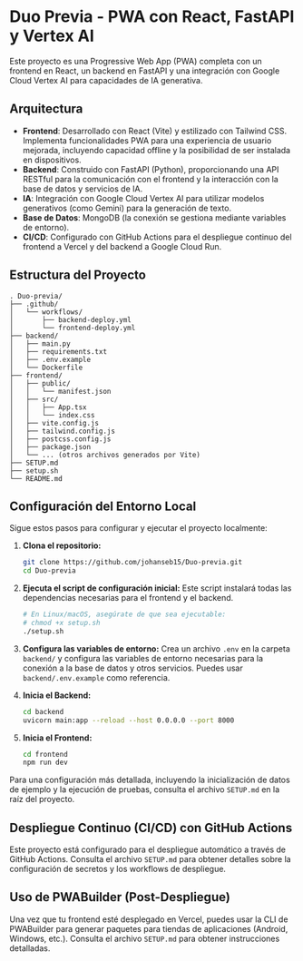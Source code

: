 # Duo Previa - PWA con React, FastAPI y Vertex AI

Este proyecto es una Progressive Web App (PWA) completa con un frontend en React, un backend en FastAPI y una integración con Google Cloud Vertex AI para capacidades de IA generativa.

## Arquitectura

- **Frontend**: Desarrollado con React (Vite) y estilizado con Tailwind CSS. Implementa funcionalidades PWA para una experiencia de usuario mejorada, incluyendo capacidad offline y la posibilidad de ser instalada en dispositivos.
- **Backend**: Construido con FastAPI (Python), proporcionando una API RESTful para la comunicación con el frontend y la interacción con la base de datos y servicios de IA.
- **IA**: Integración con Google Cloud Vertex AI para utilizar modelos generativos (como Gemini) para la generación de texto.
- **Base de Datos**: MongoDB (la conexión se gestiona mediante variables de entorno).
- **CI/CD**: Configurado con GitHub Actions para el despliegue continuo del frontend a Vercel y del backend a Google Cloud Run.

## Estructura del Proyecto

```
. Duo-previa/
├── .github/
│   └── workflows/
│       ├── backend-deploy.yml
│       └── frontend-deploy.yml
├── backend/
│   ├── main.py
│   ├── requirements.txt
│   ├── .env.example
│   └── Dockerfile
├── frontend/
│   ├── public/
│   │   └── manifest.json
│   ├── src/
│   │   ├── App.tsx
│   │   └── index.css
│   ├── vite.config.js
│   ├── tailwind.config.js
│   ├── postcss.config.js
│   ├── package.json
│   └── ... (otros archivos generados por Vite)
├── SETUP.md
├── setup.sh
└── README.md
```

## Configuración del Entorno Local

Sigue estos pasos para configurar y ejecutar el proyecto localmente:

1.  **Clona el repositorio:**
    ```bash
    git clone https://github.com/johanseb15/Duo-previa.git
    cd Duo-previa
    ```

2.  **Ejecuta el script de configuración inicial:**
    Este script instalará todas las dependencias necesarias para el frontend y el backend.
    ```bash
    # En Linux/macOS, asegúrate de que sea ejecutable:
    # chmod +x setup.sh
    ./setup.sh
    ```

3.  **Configura las variables de entorno:**
    Crea un archivo `.env` en la carpeta `backend/` y configura las variables de entorno necesarias para la conexión a la base de datos y otros servicios. Puedes usar `backend/.env.example` como referencia.

4.  **Inicia el Backend:**
    ```bash
    cd backend
    uvicorn main:app --reload --host 0.0.0.0 --port 8000
    ```

5.  **Inicia el Frontend:**
    ```bash
    cd frontend
    npm run dev
    ```

Para una configuración más detallada, incluyendo la inicialización de datos de ejemplo y la ejecución de pruebas, consulta el archivo `SETUP.md` en la raíz del proyecto.

## Despliegue Continuo (CI/CD) con GitHub Actions

Este proyecto está configurado para el despliegue automático a través de GitHub Actions. Consulta el archivo `SETUP.md` para obtener detalles sobre la configuración de secretos y los workflows de despliegue.

## Uso de PWABuilder (Post-Despliegue)

Una vez que tu frontend esté desplegado en Vercel, puedes usar la CLI de PWABuilder para generar paquetes para tiendas de aplicaciones (Android, Windows, etc.). Consulta el archivo `SETUP.md` para obtener instrucciones detalladas.
